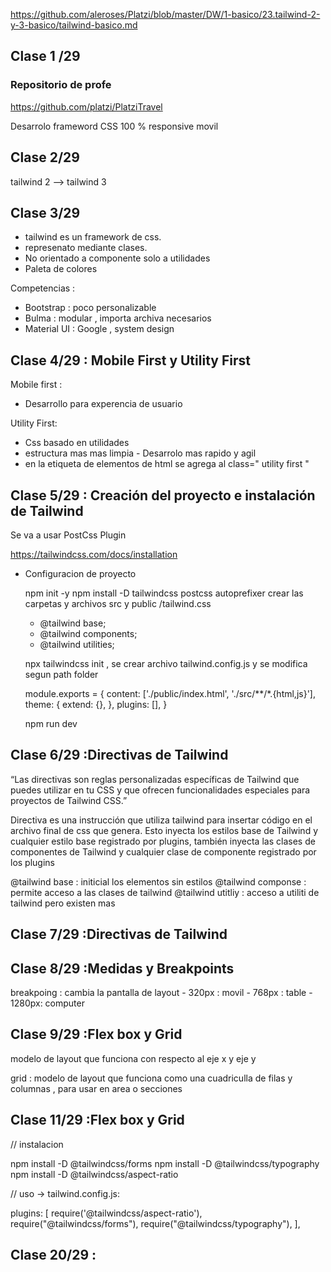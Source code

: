 https://github.com/aleroses/Platzi/blob/master/DW/1-basico/23.tailwind-2-y-3-basico/tailwind-basico.md

## Clase 1 /29

### Repositorio de profe

https://github.com/platzi/PlatziTravel

Desarrolo frameword CSS
100 % responsive movil

## Clase 2/29

tailwind 2 --> tailwind 3

## Clase 3/29

- tailwind es un framework de css.
- represenato mediante clases.
- No orientado a componente solo a utilidades
- Paleta de colores

Competencias :

- Bootstrap : poco personalizable
- Bulma : modular , importa archiva necesarios
- Material UI : Google , system design

## Clase 4/29 : Mobile First y Utility First

Mobile first :

- Desarrollo para experencia de usuario

Utility First:

- Css basado en utilidades
- estructura mas mas limpia - Desarrolo mas rapido y agil
- en la etiqueta de elementos de html se agrega al class=" utility first "

## Clase 5/29 : Creación del proyecto e instalación de Tailwind

Se va a usar PostCss Plugin

https://tailwindcss.com/docs/installation

- Configuracion de proyecto

  npm init -y
  npm install -D tailwindcss postcss autoprefixer
  crear las carpetas y archivos src y public /tailwind.css

  - @tailwind base;
  - @tailwind components;
  - @tailwind utilities;

  npx tailwindcss init , se crear archivo tailwind.config.js y se modifica segun path folder

  module.exports = {
  content: ['./public/index.html', './src/**/*.{html,js}'],
  theme: {
  extend: {},
  },
  plugins: [],
  }

  npm run dev

## Clase 6/29 :Directivas de Tailwind

“Las directivas son reglas personalizadas específicas de Tailwind que puedes utilizar en tu CSS y que ofrecen funcionalidades especiales para proyectos de Tailwind CSS.”

Directiva es una instrucción que utiliza tailwind para insertar código en el archivo final de css que genera. Esto inyecta los estilos base de Tailwind y cualquier estilo base registrado por plugins, también inyecta las clases de componentes de Tailwind y cualquier clase de componente registrado por los plugins

@tailwind base : initicial los elementos sin estilos
@tailwind componse : permite acceso a las clases de tailwind
@tailwind utitliy : acceso a utiliti de tailwind
pero existen mas

## Clase 7/29 :Directivas de Tailwind

## Clase 8/29 :Medidas y Breakpoints

breakpoing : cambia la pantalla de layout - 320px : movil - 768px : table - 1280px: computer

## Clase 9/29 :Flex box y Grid

modelo de layout que funciona con respecto al eje x y eje y

grid : modelo de layout que funciona como una cuadriculla de filas y columnas , para usar en area o secciones

## Clase 11/29 :Flex box y Grid

// instalacion

npm install -D @tailwindcss/forms
npm install -D @tailwindcss/typography
npm install -D @tailwindcss/aspect-ratio

// uso -> tailwind.config.js:

plugins: [
require('@tailwindcss/aspect-ratio'),
require("@tailwindcss/forms"),
require("@tailwindcss/typography"),
],

## Clase 20/29 :
